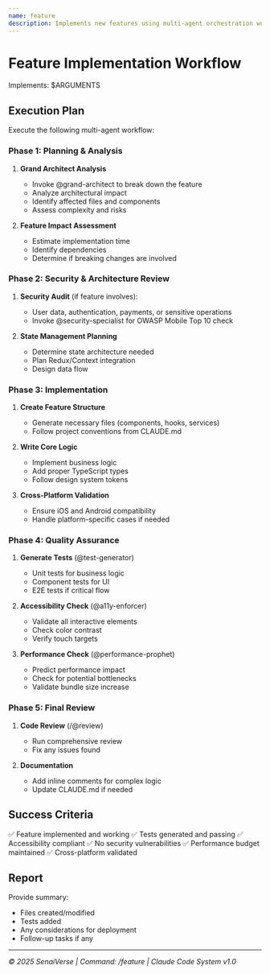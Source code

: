 ```yaml
---
name: feature
description: Implements new features using multi-agent orchestration workflow
---
```

<!-- 🌟 SenaiVerse - Claude Code Agent System v1.0 -->

# Feature Implementation Workflow

Implements: $ARGUMENTS

## Execution Plan

Execute the following multi-agent workflow:

### Phase 1: Planning & Analysis

1. **Grand Architect Analysis**
   - Invoke @grand-architect to break down the feature
   - Analyze architectural impact
   - Identify affected files and components
   - Assess complexity and risks

2. **Feature Impact Assessment**
   - Estimate implementation time
   - Identify dependencies
   - Determine if breaking changes are involved

### Phase 2: Security & Architecture Review

1. **Security Audit** (if feature involves):
   - User data, authentication, payments, or sensitive operations
   - Invoke @security-specialist for OWASP Mobile Top 10 check

2. **State Management Planning**
   - Determine state architecture needed
   - Plan Redux/Context integration
   - Design data flow

### Phase 3: Implementation

1. **Create Feature Structure**
   - Generate necessary files (components, hooks, services)
   - Follow project conventions from CLAUDE.md

2. **Write Core Logic**
   - Implement business logic
   - Add proper TypeScript types
   - Follow design system tokens

3. **Cross-Platform Validation**
   - Ensure iOS and Android compatibility
   - Handle platform-specific cases if needed

### Phase 4: Quality Assurance

1. **Generate Tests** (@test-generator)
   - Unit tests for business logic
   - Component tests for UI
   - E2E tests if critical flow

2. **Accessibility Check** (@a11y-enforcer)
   - Validate all interactive elements
   - Check color contrast
   - Verify touch targets

3. **Performance Check** (@performance-prophet)
   - Predict performance impact
   - Check for potential bottlenecks
   - Validate bundle size increase

### Phase 5: Final Review

1. **Code Review** (/@review)
   - Run comprehensive review
   - Fix any issues found

2. **Documentation**
   - Add inline comments for complex logic
   - Update CLAUDE.md if needed

## Success Criteria

✅ Feature implemented and working
✅ Tests generated and passing
✅ Accessibility compliant
✅ No security vulnerabilities
✅ Performance budget maintained
✅ Cross-platform validated

## Report

Provide summary:
- Files created/modified
- Tests added
- Any considerations for deployment
- Follow-up tasks if any

---

*© 2025 SenaiVerse | Command: /feature | Claude Code System v1.0*
